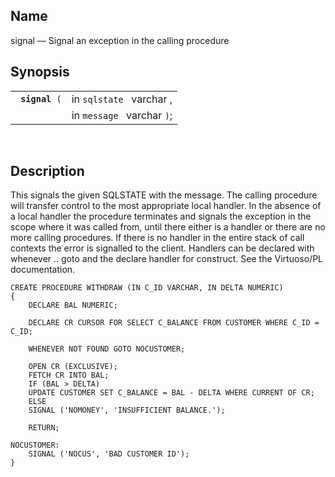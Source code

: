<div>

<div>

</div>

<div>

## Name

signal — Signal an exception in the calling procedure

</div>

<div>

## Synopsis

<div>

|                     |                            |
|---------------------|----------------------------|
| ` `**`signal`**` (` | in `sqlstate ` varchar ,   |
|                     | in `message ` varchar `)`; |

<div>

 

</div>

</div>

</div>

<div>

## Description

This signals the given SQLSTATE with the message. The calling procedure
will transfer control to the most appropriate local handler. In the
absence of a local handler the procedure terminates and signals the
exception in the scope where it was called from, until there either is a
handler or there are no more calling procedures. If there is no handler
in the entire stack of call contexts the error is signalled to the
client. Handlers can be declared with whenever .. goto and the declare
handler for construct. See the Virtuoso/PL documentation.

``` screen
CREATE PROCEDURE WITHDRAW (IN C_ID VARCHAR, IN DELTA NUMERIC)
{
    DECLARE BAL NUMERIC;

    DECLARE CR CURSOR FOR SELECT C_BALANCE FROM CUSTOMER WHERE C_ID = C_ID;

    WHENEVER NOT FOUND GOTO NOCUSTOMER;

    OPEN CR (EXCLUSIVE);
    FETCH CR INTO BAL;
    IF (BAL > DELTA)
    UPDATE CUSTOMER SET C_BALANCE = BAL - DELTA WHERE CURRENT OF CR;
    ELSE
    SIGNAL ('NOMONEY', 'INSUFFICIENT BALANCE.');

    RETURN;

NOCUSTOMER:
    SIGNAL ('NOCUS', 'BAD CUSTOMER ID');
}
```

</div>

</div>
